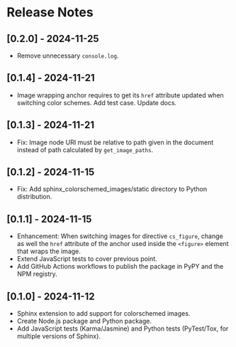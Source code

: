 # Release Notes

## [0.2.0] - 2024-11-25

- Remove unnecessary `console.log`.

## [0.1.4] - 2024-11-21

- Image wrapping anchor requires to get its `href` attribute updated when switching color schemes. Add test case. Update docs.

## [0.1.3] - 2024-11-21

- Fix: Image node URI must be relative to path given in the document instead of path calculated by ``get_image_paths``.

## [0.1.2] - 2024-11-15

- Fix: Add sphinx_colorschemed_images/static directory to Python distribution.

## [0.1.1] - 2024-11-15

- Enhancement: When switching images for directive `cs_figure`, change as well the `href` attribute of the anchor used inside the `<figure>` element that wraps the image.
- Extend JavaScript tests to cover previous point.
- Add GitHub Actions workflows to publish the package in PyPY and the NPM registry.

## [0.1.0] - 2024-11-12

- Sphinx extension to add support for colorschemed images.
- Create Node.js package and Python package.
- Add JavaScript tests (Karma/Jasmine) and Python tests (PyTest/Tox, for multiple versions of Sphinx).
